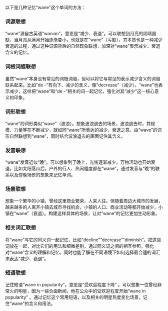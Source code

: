 以下是几种记忆“wane”这个单词的方法：

### 词源联想
“wane”源自古英语“wanian”，意思是“减少、衰退”。可以联想到月亮的阴晴圆缺，当月亮从满月开始逐渐变小，也就是在“wane”（亏缺），其本质也是一种减少衰退的过程，通过这种词源背后的自然现象联想，加深对“wane”表示减少、衰退含义的记忆。

### 词根词缀联想
虽然“wane”本身没有常见的词根词缀，但可以将它与常见的表示减少含义的词缀联系起来。比如“de -”有向下、减少的含义，像“decrease”（减少）。“wane”也表示减少，这样把“wane”和“de -”相关的词一起记忆，强化对其“减少”这一核心意义的印象。

### 词形联想
“wane”的词形类似“wave”（波浪）。想象波浪退去的场景，波浪退去时，其规模、力量等在不断减少，就如同“wane”所表达的减少、衰退之意。由“wave”的词形自然联想到“wane”，同时结合波浪退去的画面记住其含义。

### 发音联想
“wane”发音近似“晚”。可以想象到了晚上，光线逐渐减少，万物活动也开始衰退，比如太阳落山后，户外的行人、热闹程度都在“wane”，通过发音与“晚”的联系以及傍晚场景的想象来记忆单词。

### 场景联想
想象一个繁华的小镇，曾经这里商业繁荣，人来人往。但随着周边大城市的发展，越来越多的人离开小镇去城市寻找机会，小镇的人口、商业活动等都开始减少，小镇在“wane”（衰退）。构建这样具体的场景，让对“wane”的记忆更加生动形象。

### 相关词汇联想
将“wane”与它的同义词一起记忆，比如“decline”“decrease”“diminish”。把这些词放在一起，对比它们的用法和细微差别，通过同义词之间的相互参照，强化对“wane”含义的理解和记忆。同时也能了解在不同语境下如何选择最合适的词汇来表达“减少、衰退”。

### 短语联想
记住短语“wane in popularity”，意思是“受欢迎程度下降” 。可以想象一位曾经非常火的明星，因为一些负面新闻，他在公众中的受欢迎程度开始“wane in popularity” 。通过记忆这个常用短语，以及相关的明星热度变化场景，记住“wane”的含义和用法。 